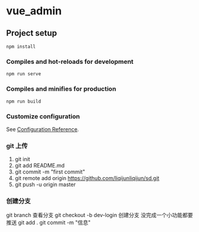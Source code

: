 # vue_admin

## Project setup
```
npm install
```

### Compiles and hot-reloads for development
```
npm run serve
```

### Compiles and minifies for production
```
npm run build
```

### Customize configuration
See [Configuration Reference](https://cli.vuejs.org/config/).

### git 上传
1. git init
2. git add README.md
3. git commit -m "first commit"
4. git remote add origin https://github.com/liqijunliqijun/sd.git
5. git push -u origin master
### 创建分支
git branch 查看分支
git checkout -b dev-login 创建分支
没完成一个小功能都要推送
git add .
git commit -m "信息"
 